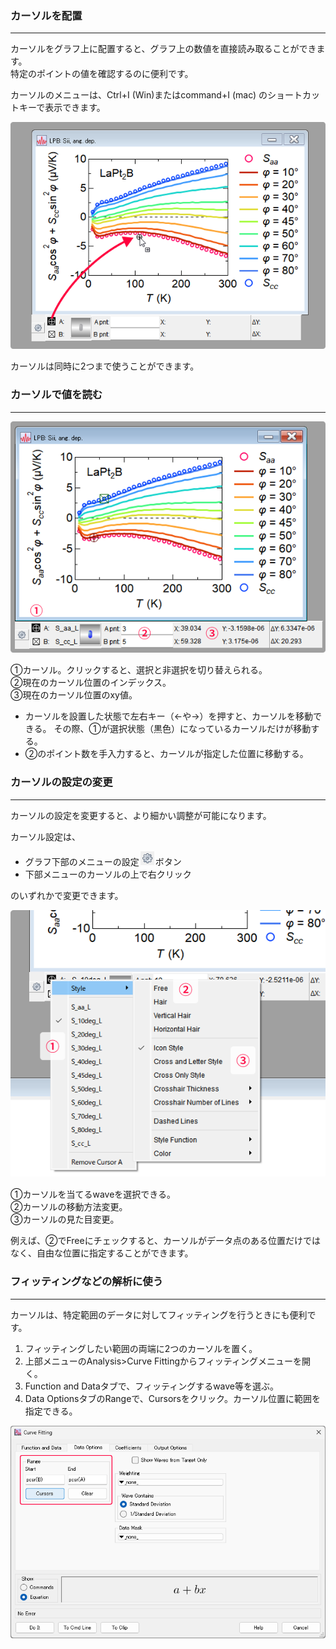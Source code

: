 
### カーソルを配置

---

カーソルをグラフ上に配置すると、グラフ上の数値を直接読み取ることができます。  
特定のポイントの値を確認するのに便利です。  

カーソルのメニューは、Ctrl+I (Win)またはcommand+I (mac) のショートカットキーで表示できます。  

![ドラッグでカーソル追加](./Cursor/1.png "max-width=800px")


カーソルは同時に2つまで使うことができます。


### カーソルで値を読む

---

![①カーソル②現在のカーソル位置のインデックス③現在のカーソル位置のxy値](./Cursor/2.png "max-width=800px")

<aside class="">
  <div>
  ①カーソル。クリックすると、選択と非選択を切り替えられる。<br>
  ②現在のカーソル位置のインデックス。<br>
  ③現在のカーソル位置のxy値。  
  </div>
</aside>

- カーソルを設置した状態で左右キー（←や→）を押すと、カーソルを移動できる。
  その際、①が選択状態（黒色）になっているカーソルだけが移動する。
- ②のポイント数を手入力すると、カーソルが指定した位置に移動する。

### カーソルの設定の変更

---

カーソルの設定を変更すると、より細かい調整が可能になります。  

カーソル設定は、
- グラフ下部のメニューの設定<span><img class="ic" src="../Igor-features/MiscellaneousSetting.png" alt="Settingアイコン" style="max-width: 28px; border-radius: 0; margin: 0 2px"></span>ボタン
- 下部メニューのカーソルの上で右クリック

のいずれかで変更できます。

![カーソルの設定](./Cursor/3.png "max-width=800px")
　
<aside class="">
  <div>
  ①カーソルを当てるwaveを選択できる。<br>
  ②カーソルの移動方法変更。<br>
  ③カーソルの見た目変更。  
  </div>
</aside>

例えば、②でFreeにチェックすると、カーソルがデータ点のある位置だけではなく、自由な位置に指定することができます。

### フィッティングなどの解析に使う

---

カーソルは、特定範囲のデータに対してフィッティングを行うときにも便利です。

1. フィッティングしたい範囲の両端に2つのカーソルを置く。
2. 上部メニューのAnalysis>Curve Fittingからフィッティングメニューを開く。
3. Function and Dataタブで、フィッティングするwave等を選ぶ。
4. Data OptionsタブのRangeで、<span class="wrap-btn-style">Cursors</span>をクリック。カーソル位置に範囲を指定できる。

![フィッティングでカーソルを活用](./Cursor/4.png "max-width=800px")
